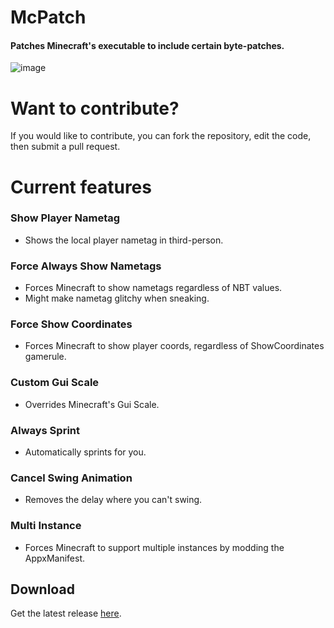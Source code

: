 # McPatch
#### Patches Minecraft's executable to include certain byte-patches. 

![image](https://user-images.githubusercontent.com/95504366/213473356-f41091ee-0f88-4bc0-8f56-9415365c4bf7.png)
# Want to contribute?
If you would like to contribute, you can fork the repository, edit the code, then submit a pull request.

# Current features

### Show Player Nametag 
- Shows the local player nametag in third-person.
### Force Always Show Nametags
- Forces Minecraft to show nametags regardless of NBT values.
- Might make nametag glitchy when sneaking.
### Force Show Coordinates
- Forces Minecraft to show player coords, regardless of ShowCoordinates gamerule.
### Custom Gui Scale
- Overrides Minecraft's Gui Scale.
### Always Sprint 
- Automatically sprints for you.
### Cancel Swing Animation 
- Removes the delay where you can't swing. 
### Multi Instance 
- Forces Minecraft to support multiple instances by modding the AppxManifest.

## Download
Get the latest release <a href="https://github.com/VastraKai/McPatch/releases/latest/download/McPatch.exe">here</a>.
